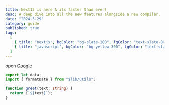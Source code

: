 ```yaml
---
title: Next15 is here & its faster than ever!
desc: A deep dive into all the new features alongside a new compiler.
date: "2024-5-29"
category: guide
published: true
tags:
  [
    { title: "nextjs", bgColor: "bg-slate-100", fgColor: "text-slate-800" },
    { title: "javascript", bgColor: "bg-yellow-300", fgColor: "text-slate-800" }
  ]
---
```


<script>
  import Link from "../../components/custom/link.svelte"
  import Thumbnail from "../../components/custom/thumbnail.svelte"

</script>

<Thumbnail src="https://fireship.io/courses/nextjs/img/featured.webp" alt="nextjs" />
<Link url="https://google.com" title="Google" />

open [Google](https://google.com)

```ts
export let data;
import { formatDate } from "$lib/utils";

function greet(text: string) {
  return {`${text}`};
}
```
